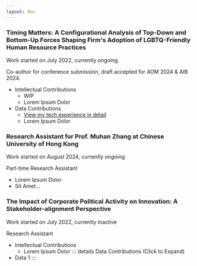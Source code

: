 ```yaml
---
layout: doc
---
```

### Timing Matters: A Configurational Analysis of Top-Down and Bottom-Up Forces Shaping Firm's Adoption of LGBTQ-Friendly Human Resource Practices <Badge type="tip" text="Ongoing" />
Work started on July 2022, currently ongoing.

Co-author for conference submission, draft accepted for AOM 2024 & AIB 2024.

- Intellectual Contributions
    - WIP
    - Lorem Ipsum Dolor
- Data Contributions
    - [View my tech experience in detail](./tech/#R)
    - Lorem Ipsum Dolor

### Research Assistant for Prof. Muhan Zhang at Chinese University of Hong Kong <Badge type="tip" text="Ongoing" />
Work started on August 2024, currently ongoing

Part-time Research Assistant

- Lorem Ipsum Dolor
- Sit Amet...

### The Impact of Corporate Political Activity on Innovation: A Stakeholder-alignment Perspective <Badge type="info" text="Inactive" />
Work started on July 2022, currently inactive

Research Assistant

- Intellectual Contributions
    - Lorem Ipsum Dolor
::: details Data Contributions (Click to Expand)
- Data 1
:::

